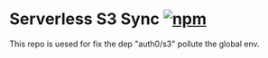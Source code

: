 # Serverless S3 Sync [![npm](https://img.shields.io/npm/v/serverless-s3-sync.svg)](https://www.npmjs.com/package/serverless-s3-sync)

This repo is uesed for fix the dep "auth0/s3" pollute the global env.

